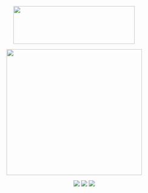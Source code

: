 <p align="center">
  <img width="320" height="100" src="https://spotify-github-profile.kittinanx.com/api/view?uid=cc7ruoqolcp0f2nf5f1txlivi&cover_image=true&theme=natemoo-re&show_offline=true&background_color=121212&interchange=false&bar_color_cover=true&bar_color=53b14f)](https://github.com/kittinan/spotify-github-profile)](https://spotify-github-profile.kittinanx.com/api/view?uid=cc7ruoqolcp0f2nf5f1txlivi&redirect=true)">
</p>


<p align="center">
  <img width="357" height="333" src="https://files.catbox.moe/xgroij.png">
</p>

&emsp; &emsp; &emsp; &emsp; &emsp; &emsp; &emsp; &emsp; &emsp; &emsp; &emsp; &emsp; &emsp; &emsp; [<img src="https://files.catbox.moe/kbtrkd.png">](https://rentry.co/piltoversviolyn) [<img src="https://files.catbox.moe/9uvyhc.png">](https://timecapsule.straw.page) [<img src="https://files.catbox.moe/jr2yw8.png">](https://pronouns.cc/@violyn)
